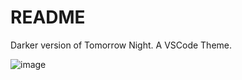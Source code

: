 # README

Darker version of Tomorrow Night. A VSCode Theme.

![image](https://user-images.githubusercontent.com/7966628/146652768-495e9e47-759e-4919-8cdf-ad5b7b7de172.png)
